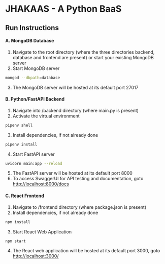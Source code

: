 # JHAKAAS - A Python BaaS

## Run Instructions

#### A. MongoDB Database

1. Navigate to the root directory (where the three directories backend, database and frontend are present) or start your existing MongoDB server
2. Start MongoDB server

```bash
mongod --dbpath=database
```

3. The MongoDB server will be hosted at its default port 27017

#### B. Python/FastAPI Backend

1. Navigate into /backend directory (where main.py is present)
2. Activate the virtual environment

```bash
pipenv shell
```

3. Install dependencies, if not already done

```bash
pipenv install
```

4. Start FastAPI server

```bash
uvicorn main:app --reload
```

5. The FastAPI server will be hosted at its default port 8000
6. To access SwaggerUI for API testing and documentation, goto [http://localhost:8000/docs](http://localhost:8000/docs)

#### C. React Frontend

1. Navigate to /frontend directory (where package.json is present)
2. Install dependencies, if not already done

```bash
npm install
```

3. Start React Web Application

```bash
npm start
```

4. The React web application will be hosted at its default port 3000, goto [http://localhost:3000/](http://localhost:3000/)
